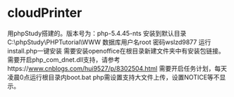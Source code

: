 # cloudPrinter
用phpStudy搭建的。版本号为：php-5.4.45-nts 安装到默认目录C:\phpStudy\PHPTutorial\WWW
数据库用户名root 密码wslzd9877 运行install.php一键安装
需要安装openoffice在根目录新建文件夹中有安装包链接。需要开启php_com_dnet.dll支持，请参考https://www.cnblogs.com/hui9527/p/8302504.html
需要开启任务计划，每天凌晨0点运行根目录内boot.bat
php需设置支持大文件上传，设置NOTICE等不显示。
